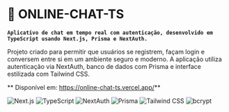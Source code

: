 # 💬 ONLINE-CHAT-TS

**`Aplicativo de chat em tempo real com autenticação, desenvolvido em TypeScript usando Next.js, Prisma e NextAuth.`**

Projeto criado para permitir que usuários se registrem, façam login e conversem entre si em um ambiente seguro e moderno. A aplicação utiliza autenticação via NextAuth, banco de dados com Prisma e interface estilizada com Tailwind CSS.

** Disponível em: <a>https://online-chat-ts.vercel.app/</a>**

<p align="left">
  <img alt="Next.js" src="https://img.shields.io/badge/Next.js-000000?style=for-the-badge&logo=nextdotjs&logoColor=white"/>
  <img alt="TypeScript" src="https://img.shields.io/badge/TypeScript-3178C6?style=for-the-badge&logo=typescript&logoColor=white"/>
  <img alt="NextAuth" src="https://img.shields.io/badge/NextAuth.js-000000?style=for-the-badge&logo=auth0&logoColor=white"/>
  <img alt="Prisma" src="https://img.shields.io/badge/Prisma-2D3748?style=for-the-badge&logo=prisma&logoColor=white"/>
  <img alt="Tailwind CSS" src="https://img.shields.io/badge/Tailwind_CSS-38B2AC?style=for-the-badge&logo=tailwind-css&logoColor=white"/>
  <img alt="bcrypt" src="https://img.shields.io/badge/bcrypt-003B57?style=for-the-badge"/>
</p>
